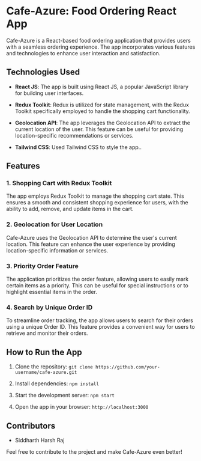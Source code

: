 # Cafe-Azure: Food Ordering React App

Cafe-Azure is a React-based food ordering application that provides users with a seamless ordering experience. The app incorporates various features and technologies to enhance user interaction and satisfaction.

## Technologies Used

- **React JS**: The app is built using React JS, a popular JavaScript library for building user interfaces.

- **Redux Toolkit**: Redux is utilized for state management, with the Redux Toolkit specifically employed to handle the shopping cart functionality.

- **Geolocation API**: The app leverages the Geolocation API to extract the current location of the user. This feature can be useful for providing location-specific recommendations or services.

- **Tailwind CSS**: Used Tailwind CSS to style the app..


## Features

### 1. Shopping Cart with Redux Toolkit

The app employs Redux Toolkit to manage the shopping cart state. This ensures a smooth and consistent shopping experience for users, with the ability to add, remove, and update items in the cart.

### 2. Geolocation for User Location

Cafe-Azure uses the Geolocation API to determine the user's current location. This feature can enhance the user experience by providing location-specific information or services.

### 3. Priority Order Feature

The application prioritizes the order feature, allowing users to easily mark certain items as a priority. This can be useful for special instructions or to highlight essential items in the order.

### 4. Search by Unique Order ID

To streamline order tracking, the app allows users to search for their orders using a unique Order ID. This feature provides a convenient way for users to retrieve and monitor their orders.

## How to Run the App

1. Clone the repository: `git clone https://github.com/your-username/cafe-azure.git`

2. Install dependencies: `npm install`

3. Start the development server: `npm start`

4. Open the app in your browser: `http://localhost:3000`

## Contributors

- Siddharth Harsh Raj


Feel free to contribute to the project and make Cafe-Azure even better!


